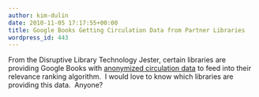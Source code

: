```yaml
---
author: kim-dulin
date: 2010-11-05 17:17:55+00:00
title: Google Books Getting Circulation Data from Partner Libraries
wordpress_id: 443
---
```


From the Disruptive Library Technology Jester, certain libraries are providing Google Books with [anonymized circulation data](http://dltj.org/article/mashups-of-bib-data/#anonymized_circulation_data) to feed into their relevance ranking algorithm.  I would love to know which libraries are providing this data.  Anyone?
